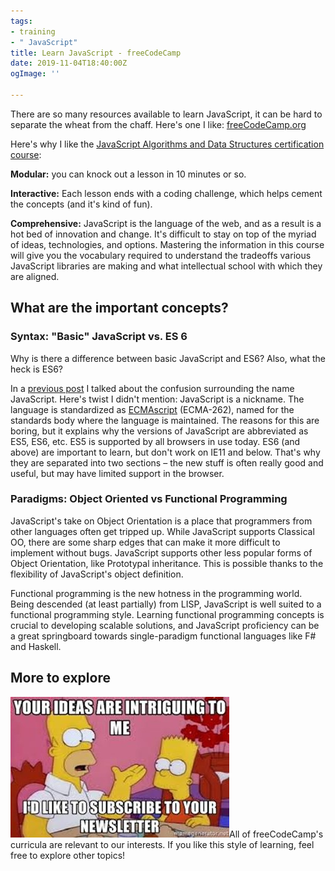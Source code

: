 ```yaml
---
tags:
- training
- " JavaScript"
title: Learn JavaScript - freeCodeCamp
date: 2019-11-04T18:40:00Z
ogImage: ''

---
```

There are so many resources available to learn JavaScript, it can be hard to separate the wheat from the chaff. Here's one I like: [freeCodeCamp.org](https://www.freecodecamp.org)

Here's why I like the [JavaScript Algorithms and Data Structures certification course](https://www.freecodecamp.org/learn):

**Modular:** you can knock out a lesson in 10 minutes or so.

**Interactive:** Each lesson ends with a coding challenge, which helps cement the concepts (and it's kind of fun).

**Comprehensive:** JavaScript is the language of the web, and as a result is a hot bed of innovation and change. It's difficult to stay on top of the myriad of ideas, technologies, and options. Mastering the information in this course will give you the vocabulary required to understand the tradeoffs various JavaScript libraries are making and what intellectual school with which they are aligned.

## What are the important concepts?

### Syntax: "Basic" JavaScript vs. ES 6

Why is there a difference between basic JavaScript and ES6? Also, what the heck is ES6?

In a [previous post](/TC/WCSS/Training/Lists/Posts/Post.aspx?ID=5) I talked about the confusion surrounding the name JavaScript. Here's twist I didn't mention: JavaScript is a nickname. The language is standardized as [ECMAscript](https://www.ecma-international.org/ecma-262/10.0/index.html) (ECMA-262), named for the standards body where the language is maintained. The reasons for this are boring, but it explains why the versions of JavaScript are abbreviated as ES5, ES6, etc. ES5 is supported by all browsers in use today. ES6 (and above) are important to learn, but don't work on IE11 and below. That's why they are separated into two sections – the new stuff is often really good and useful, but may have limited support in the browser.

### Paradigms: Object Oriented vs Functional Programming

JavaScript's take on Object Orientation is a place that programmers from other languages often get tripped up. While JavaScript supports Classical OO, there are some sharp edges that can make it more difficult to implement without bugs. JavaScript supports other less popular forms of Object Orientation, like Prototypal inheritance. This is possible thanks to the flexibility of JavaScript's object definition.

Functional programming is the new hotness in the programming world. Being descended (at least partially) from LISP, JavaScript is well suited to a functional programming style. Learning functional programming concepts is crucial to developing scalable solutions, and JavaScript proficiency can be a great springboard towards single-paradigm functional languages like F# and Haskell.

## More to explore

![Homer saying "your ideas are intruiging to me and I'd like to subscribe to your newsletter"](/uploads/yourideas.jpg "Homer and Bart Simpson meme")All of freeCodeCamp's curricula are relevant to our interests. If you like this style of learning, feel free to explore other topics!